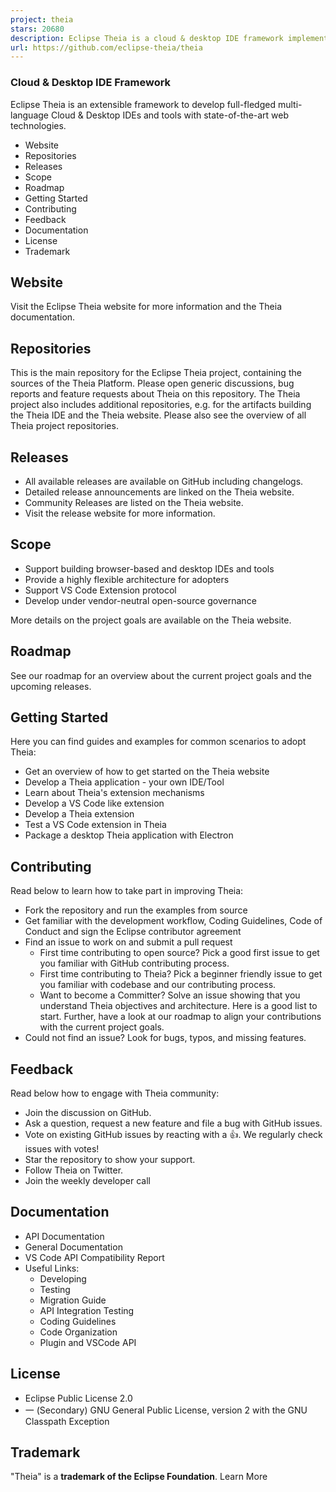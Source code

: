 ```yaml
---
project: theia
stars: 20680
description: Eclipse Theia is a cloud & desktop IDE framework implemented in TypeScript.
url: https://github.com/eclipse-theia/theia
---
```


  

  

### Cloud & Desktop IDE Framework

Eclipse Theia is an extensible framework to develop full-fledged multi-language Cloud & Desktop IDEs and tools with state-of-the-art web technologies.

-   Website
-   Repositories
-   Releases
-   Scope
-   Roadmap
-   Getting Started
-   Contributing
-   Feedback
-   Documentation
-   License
-   Trademark

Website
-------

Visit the Eclipse Theia website for more information and the Theia documentation.

Repositories
------------

This is the main repository for the Eclipse Theia project, containing the sources of the Theia Platform. Please open generic discussions, bug reports and feature requests about Theia on this repository. The Theia project also includes additional repositories, e.g. for the artifacts building the Theia IDE and the Theia website. Please also see the overview of all Theia project repositories.

Releases
--------

-   All available releases are available on GitHub including changelogs.
-   Detailed release announcements are linked on the Theia website.
-   Community Releases are listed on the Theia website.
-   Visit the release website for more information.

Scope
-----

-   Support building browser-based and desktop IDEs and tools
-   Provide a highly flexible architecture for adopters
-   Support VS Code Extension protocol
-   Develop under vendor-neutral open-source governance

More details on the project goals are available on the Theia website.

Roadmap
-------

See our roadmap for an overview about the current project goals and the upcoming releases.

Getting Started
---------------

Here you can find guides and examples for common scenarios to adopt Theia:

-   Get an overview of how to get started on the Theia website
-   Develop a Theia application - your own IDE/Tool
-   Learn about Theia's extension mechanisms
-   Develop a VS Code like extension
-   Develop a Theia extension
-   Test a VS Code extension in Theia
-   Package a desktop Theia application with Electron

Contributing
------------

Read below to learn how to take part in improving Theia:

-   Fork the repository and run the examples from source
-   Get familiar with the development workflow, Coding Guidelines, Code of Conduct and sign the Eclipse contributor agreement
-   Find an issue to work on and submit a pull request
    -   First time contributing to open source? Pick a good first issue to get you familiar with GitHub contributing process.
    -   First time contributing to Theia? Pick a beginner friendly issue to get you familiar with codebase and our contributing process.
    -   Want to become a Committer? Solve an issue showing that you understand Theia objectives and architecture. Here is a good list to start. Further, have a look at our roadmap to align your contributions with the current project goals.
-   Could not find an issue? Look for bugs, typos, and missing features.

Feedback
--------

Read below how to engage with Theia community:

-   Join the discussion on GitHub.
-   Ask a question, request a new feature and file a bug with GitHub issues.
-   Vote on existing GitHub issues by reacting with a 👍. We regularly check issues with votes!
-   Star the repository to show your support.
-   Follow Theia on Twitter.
-   Join the weekly developer call

Documentation
-------------

-   API Documentation
-   General Documentation
-   VS Code API Compatibility Report
-   Useful Links:
    -   Developing
    -   Testing
    -   Migration Guide
    -   API Integration Testing
    -   Coding Guidelines
    -   Code Organization
    -   Plugin and VSCode API

License
-------

-   Eclipse Public License 2.0
-   一 (Secondary) GNU General Public License, version 2 with the GNU Classpath Exception

Trademark
---------

"Theia" is a **trademark of the Eclipse Foundation**. Learn More
